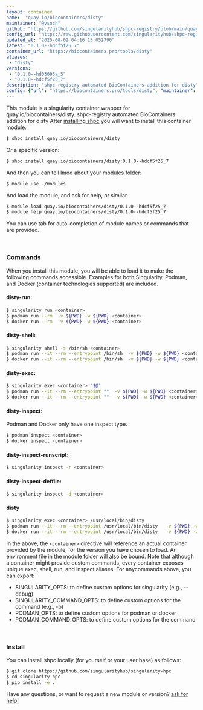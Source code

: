 ```yaml
---
layout: container
name:  "quay.io/biocontainers/disty"
maintainer: "@vsoch"
github: "https://github.com/singularityhub/shpc-registry/blob/main/quay.io/biocontainers/disty/container.yaml"
config_url: "https://raw.githubusercontent.com/singularityhub/shpc-registry/main/quay.io/biocontainers/disty/container.yaml"
updated_at: "2025-08-02 04:16:15.052790"
latest: "0.1.0--hdcf5f25_7"
container_url: "https://biocontainers.pro/tools/disty"
aliases:
 - "disty"
versions:
 - "0.1.0--hd03093a_5"
 - "0.1.0--hdcf5f25_7"
description: "shpc-registry automated BioContainers addition for disty"
config: {"url": "https://biocontainers.pro/tools/disty", "maintainer": "@vsoch", "description": "shpc-registry automated BioContainers addition for disty", "latest": {"0.1.0--hdcf5f25_7": "sha256:9d829648a3b8f76165a2a8dfb557c74d0cafba4f983b0c38a2ccda1daf6b5911"}, "tags": {"0.1.0--hd03093a_5": "sha256:db726204cfcd37a5789ea55421acfbe5c5b9ce2ecf4f53114fccf28d5973ce12", "0.1.0--hdcf5f25_7": "sha256:9d829648a3b8f76165a2a8dfb557c74d0cafba4f983b0c38a2ccda1daf6b5911"}, "docker": "quay.io/biocontainers/disty", "aliases": {"disty": "/usr/local/bin/disty"}}
---
```


This module is a singularity container wrapper for quay.io/biocontainers/disty.
shpc-registry automated BioContainers addition for disty
After [installing shpc](#install) you will want to install this container module:


```bash
$ shpc install quay.io/biocontainers/disty
```

Or a specific version:

```bash
$ shpc install quay.io/biocontainers/disty:0.1.0--hdcf5f25_7
```

And then you can tell lmod about your modules folder:

```bash
$ module use ./modules
```

And load the module, and ask for help, or similar.

```bash
$ module load quay.io/biocontainers/disty/0.1.0--hdcf5f25_7
$ module help quay.io/biocontainers/disty/0.1.0--hdcf5f25_7
```

You can use tab for auto-completion of module names or commands that are provided.

<br>

### Commands

When you install this module, you will be able to load it to make the following commands accessible.
Examples for both Singularity, Podman, and Docker (container technologies supported) are included.

#### disty-run:

```bash
$ singularity run <container>
$ podman run --rm  -v ${PWD} -w ${PWD} <container>
$ docker run --rm  -v ${PWD} -w ${PWD} <container>
```

#### disty-shell:

```bash
$ singularity shell -s /bin/sh <container>
$ podman run --it --rm --entrypoint /bin/sh  -v ${PWD} -w ${PWD} <container>
$ docker run --it --rm --entrypoint /bin/sh  -v ${PWD} -w ${PWD} <container>
```

#### disty-exec:

```bash
$ singularity exec <container> "$@"
$ podman run --it --rm --entrypoint ""  -v ${PWD} -w ${PWD} <container> "$@"
$ docker run --it --rm --entrypoint ""  -v ${PWD} -w ${PWD} <container> "$@"
```

#### disty-inspect:

Podman and Docker only have one inspect type.

```bash
$ podman inspect <container>
$ docker inspect <container>
```

#### disty-inspect-runscript:

```bash
$ singularity inspect -r <container>
```

#### disty-inspect-deffile:

```bash
$ singularity inspect -d <container>
```


#### disty

```bash
$ singularity exec <container> /usr/local/bin/disty
$ podman run --it --rm --entrypoint /usr/local/bin/disty   -v ${PWD} -w ${PWD} <container> -c " $@"
$ docker run --it --rm --entrypoint /usr/local/bin/disty   -v ${PWD} -w ${PWD} <container> -c " $@"
```



In the above, the `<container>` directive will reference an actual container provided
by the module, for the version you have chosen to load. An environment file in the
module folder will also be bound. Note that although a container
might provide custom commands, every container exposes unique exec, shell, run, and
inspect aliases. For anycommands above, you can export:

 - SINGULARITY_OPTS: to define custom options for singularity (e.g., --debug)
 - SINGULARITY_COMMAND_OPTS: to define custom options for the command (e.g., -b)
 - PODMAN_OPTS: to define custom options for podman or docker
 - PODMAN_COMMAND_OPTS: to define custom options for the command

<br>

### Install

You can install shpc locally (for yourself or your user base) as follows:

```bash
$ git clone https://github.com/singularityhub/singularity-hpc
$ cd singularity-hpc
$ pip install -e .
```

Have any questions, or want to request a new module or version? [ask for help!](https://github.com/singularityhub/singularity-hpc/issues)